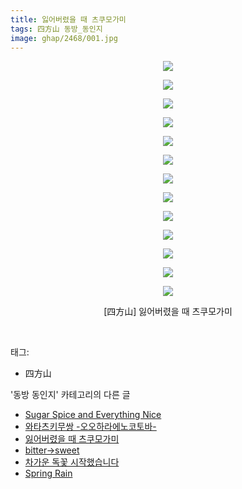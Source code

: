 ```yaml
---
title: 잃어버렸을 때 츠쿠모가미
tags: 四方山 동방_동인지
image: ghap/2468/001.jpg
---
```

<div class="article">
<p style="text-align: center; clear: none; float: none;"><img src="{{ site.nasurl }}/ghap/2468/001.jpg"/></p>
<p style="text-align: center; clear: none; float: none;"><img src="{{ site.nasurl }}/ghap/2468/002.jpg"/></p>
<p style="text-align: center; clear: none; float: none;"><img src="{{ site.nasurl }}/ghap/2468/003.jpg"/></p>
<p style="text-align: center; clear: none; float: none;"><img src="{{ site.nasurl }}/ghap/2468/004.jpg"/></p>
<p style="text-align: center; clear: none; float: none;"><img src="{{ site.nasurl }}/ghap/2468/005.jpg"/></p>
<p style="text-align: center; clear: none; float: none;"><img src="{{ site.nasurl }}/ghap/2468/006.jpg"/></p>
<p style="text-align: center; clear: none; float: none;"><img src="{{ site.nasurl }}/ghap/2468/007.jpg"/></p>
<p style="text-align: center; clear: none; float: none;"><img src="{{ site.nasurl }}/ghap/2468/008.jpg"/></p>
<p style="text-align: center; clear: none; float: none;"><img src="{{ site.nasurl }}/ghap/2468/009.jpg"/></p>
<p style="text-align: center; clear: none; float: none;"><img src="{{ site.nasurl }}/ghap/2468/010.jpg"/></p>
<p style="text-align: center; clear: none; float: none;"><img src="{{ site.nasurl }}/ghap/2468/011.jpg"/></p>
<p style="text-align: center; clear: none; float: none;"><img src="{{ site.nasurl }}/ghap/2468/012.jpg"/></p>
<p style="text-align: center; clear: none; float: none;"><img src="{{ site.nasurl }}/ghap/2468/013.jpg"/></p>
<p style="text-align: center; clear: none; float: none;">[四方山] 잃어버렸을 때 츠쿠모가미</p>
<p><br/></p>
</div><div class="tagTrail">
<p>태그: </p>
<ul>
<li>四方山</li>
</ul>
</div><div class="another">
<p>'동방 동인지' 카테고리의 다른 글</p>
<ul>
<li><a href="/2016-10-06-ghap_2470">Sugar Spice and Everything Nice</a></li>
<li><a href="/2016-10-06-ghap_2469">와타츠키무쌍 -오오하라에노코토바-</a></li>
<li><a href="/2016-10-06-ghap_2468">잃어버렸을 때 츠쿠모가미</a></li>
<li><a href="/2016-10-06-ghap_2467">bitter→sweet</a></li>
<li><a href="/2016-10-06-ghap_2464">차가운 독꽃 시작했습니다</a></li>
<li><a href="/2016-10-05-ghap_2462">Spring Rain</a></li>
</ul>
</div><div class="cb_module cb_fluid">
<div class="cb_wrt cb_profile">
</div><!-- commentList close -->
</div>